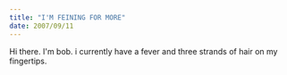 ```yaml
---
title: "I'M FEINING FOR MORE"
date: 2007/09/11
---
```


Hi there. I'm bob. i currently have a fever and three strands of hair on my fingertips. 
